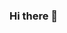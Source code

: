 ### Hi there 👋

<!--
**UmurerwaSalua/Umurerwasalua** is a ✨ _special_ ✨ repository because its `README.md` (this file) appears on your GitHub profile.

Here are some ideas to get you started:
- In a committed relationship with code 💑
-->
